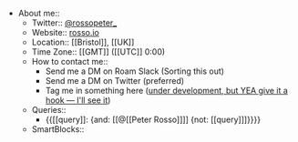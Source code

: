 - About me::
    - Twitter:: [@rossopeter_](https://twitter.com/rossopeter_)
    - Website:: [rosso.io](https://rosso.io)
    - Location:: [[Bristol]], [[UK]]
    - Time Zone:: [[GMT]] ([[UTC]] 0:00)
    - How to contact me:: 
        - Send me a DM on Roam Slack (Sorting this out)
        - Send me a DM on Twitter (preferred)
        - Tag me in something here ([under development, but YEA give it a hook — I'll see it]([[Chat]]))
    - Queries::
        - {{[[query]]: {and: [[@[[Peter Rosso]]]] {not: [[query]]]}}}}
    - SmartBlocks::
